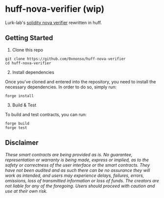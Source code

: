 # huff-nova-verifier (wip)

Lurk-lab's [solidity nova verifier](https://github.com/lurk-lab/solidity-verifier) rewritten in huff. 


## Getting Started

1. Clone this repo

```
git clone https://github.com/0xnonso/huff-nova-verifier
cd huff-nova-verifier
```

2. Install dependencies

Once you've cloned and entered into the repository, you need to install the necessary dependencies. In order to do so, simply run:

```shell
forge install
```

3. Build & Test

To build and test contracts, you can run:

```shell
forge build
forge test
```


## Disclaimer

_These smart contracts are being provided as is. No guarantee, representation or warranty is being made, express or implied, as to the safety or correctness of the user interface or the smart contracts. They have not been audited and as such there can be no assurance they will work as intended, and users may experience delays, failures, errors, omissions, loss of transmitted information or loss of funds. The creators are not liable for any of the foregoing. Users should proceed with caution and use at their own risk._